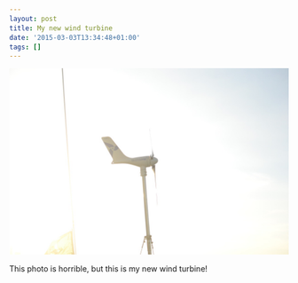 ```yaml
---
layout: post
title: My new wind turbine
date: '2015-03-03T13:34:48+01:00'
tags: []
---
```

![My new wind turbine](/files/tumblr_nkmyy0xpE01tq106bo1_1280.jpg)


This photo is horrible, but this is my new wind turbine!

